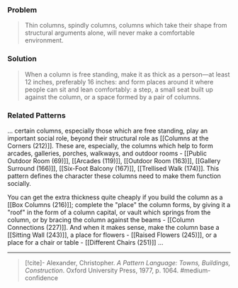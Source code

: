 ### Problem
>Thin columns, spindly columns, columns which take their shape from structural arguments alone, will never make a comfortable environment.

### Solution
>When a column is free standing, make it as thick as a person—at least 12 inches, preferably 16 inches: and form places around it where people can sit and lean comfortably: a step, a small seat built up against the column, or a space formed by a pair of columns.

### Related Patterns
... certain columns, especially those which are free standing, play an important social role, beyond their structural role as [[Columns at the Corners (212)]]. These are, especially, the columns which help to form arcades, galleries, porches, walkways, and outdoor rooms - [[Public Outdoor Room (69)]], [[Arcades (119)]], [[Outdoor Room (163)]], [[Gallery Surround (166)]], [[Six-Foot Balcony (167)]], [[Trellised Walk (174)]]. This pattern defines the character these columns need to make them function socially.

You can get the extra thickness quite cheaply if you build the column as a [[Box Columns (216)]]; complete the "place" the column forms, by giving it a "roof" in the form of a column capital, or vault which springs from the column, or by bracing the column against the beams - [[Column Connections (227)]]. And when it makes sense, make the column base a [[Sitting Wall (243)]], a place for flowers - [[Raised Flowers (245)]], or a place for a chair or table - [[Different Chairs (251)]] ...

---
> [!cite]- Alexander, Christopher. _A Pattern Language: Towns, Buildings, Construction_. Oxford University Press, 1977, p. 1064.
> #medium-confidence 